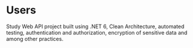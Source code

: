 # Users
Study Web API project built using .NET 6, Clean Architecture, automated testing, authentication and authorization, encryption of sensitive data and among other practices.
